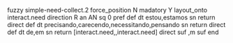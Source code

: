 fuzzy simple-need-collect.2
   force_position N
   madatory Y
   layout_onto interact.need
   direction R
   an AN
   sq 0
   pref 
   def 
    dt estou,estamos
    sn 
    return 
    direct 
   def 
    dt precisando,carecendo,necessitando,pensando
    sn 
    return 
    direct 
   def 
    dt de,em
    sn 
    return [interact.need,,interact.need]
    direct 
   suf ,m
   suf 
end
